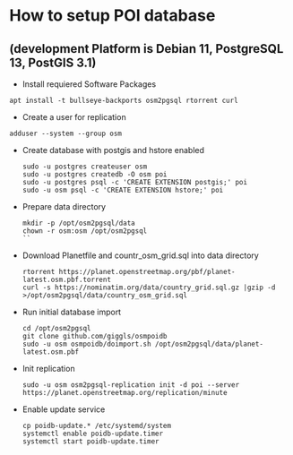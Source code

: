 # How to setup POI database
## (development Platform is Debian 11, PostgreSQL 13, PostGIS 3.1)

* Install requiered Software Packages
```
apt install -t bullseye-backports osm2pgsql rtorrent curl
```

* Create a user for replication
```
adduser --system --group osm
```

* Create database with postgis and hstore enabled
  ```
  sudo -u postgres createuser osm
  sudo -u postgres createdb -O osm poi
  sudo -u postgres psql -c 'CREATE EXTENSION postgis;' poi
  sudo -u osm psql -c 'CREATE EXTENSION hstore;' poi

  ```

* Prepare data directory
  ```
  mkdir -p /opt/osm2pgsql/data
  chown -r osm:osm /opt/osm2pgsql
  ``

* Download Planetfile and countr_osm_grid.sql into data directory
  ```
  rtorrent https://planet.openstreetmap.org/pbf/planet-latest.osm.pbf.torrent
  curl -s https://nominatim.org/data/country_grid.sql.gz |gzip -d >/opt/osm2pgsql/data/country_osm_grid.sql
  
  ```

* Run initial database import
  ```
  cd /opt/osm2pgsql
  git clone github.com/giggls/osmpoidb
  sudo -u osm osmpoidb/doimport.sh /opt/osm2pgsql/data/planet-latest.osm.pbf
  ```  

* Init replication
  ```
  sudo -u osm osm2pgsql-replication init -d poi --server https://planet.openstreetmap.org/replication/minute

  ```  

* Enable update service
  ```
  cp poidb-update.* /etc/systemd/system
  systemctl enable poidb-update.timer
  systemctl start poidb-update.timer
  ```

